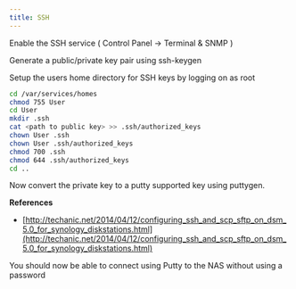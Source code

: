 ```yaml
---
title: SSH
---
```


Enable the SSH service ( Control Panel -> Terminal & SNMP )

Generate a public/private key pair using ssh-keygen

Setup the users home directory for SSH keys by logging on as root

``` bash
cd /var/services/homes
chmod 755 User
cd User
mkdir .ssh
cat <path to public key> >> .ssh/authorized_keys
chown User .ssh
chown User .ssh/authorized_keys
chmod 700 .ssh
chmod 644 .ssh/authorized_keys
cd ..
```

Now convert the private key to a putty supported key using puttygen.

**References**

* [http://techanic.net/2014/04/12/configuring_ssh_and_scp_sftp_on_dsm_5.0_for_synology_diskstations.html](http://techanic.net/2014/04/12/configuring_ssh_and_scp_sftp_on_dsm_5.0_for_synology_diskstations.html)

You should now be able to connect using Putty to the NAS without using a password
